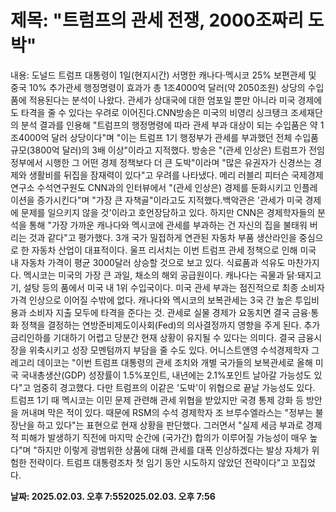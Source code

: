 # **제목: "트럼프의 관세 전쟁, 2000조짜리 도박"**

  내용: 도널드 트럼프 대통령이 1일(현지시간) 서명한 캐나다·멕시코 25% 보편관세 및 중국 10% 추가관세 행정명령이 효과가 총 1조4000억 달러(약 2050조원) 상당의 수입품에 적용된다는 분석이 나왔다. 관세가 상대국에 대한 엄포일 뿐만 아니라 미국 경제에도 타격을 줄 수 있다는 우려로 이어진다.CNN방송은 미국의 비영리 싱크탱크 조세재단의 분석 결과를 인용해 "트럼프의 행정명령에 따라 관세 부과 대상이 되는 수입품은 약 1조4000억 달러 상당이다"며 "이는 트럼프 1기 행정부가 관세를 부과했던 전체 수입품 규모(3800억 달러)의 3배 이상"이라고 지적했다. 방송은 "(관세 인상은) 트럼프가 전임 정부에서 시행한 그 어떤 경제 정책보다 더 큰 도박"이라며 "많은 유권자가 신경쓰는 경제와 생활비를 뒤집을 잠재력이 있다"고 우려를 나타냈다. 메리 러블리 피터슨 국제경제연구소 수석연구원도 CNN과의 인터뷰에서 "(관세 인상은) 경제를 둔화시키고 인플레이션을 증가시킨다"며 "가장 큰 자책골"이라고도 지적했다.백악관은 '관세가 미국 경제에 문제를 일으키지 않을 것'이라고 호언장담하고 있다. 하지만 CNN은 경제학자들의 분석을 통해 "가장 가까운 캐나다와 멕시코에 관세를 부과하는 건 자신의 집을 불태워 버리는 것과 같다"고 평가했다. 3개 국가 밀접하게 연관된 자동차 부품 생산라인을 중심으로 한 자동차 산업이 대표적이다. 울프 리서치는 이번 트럼프 관세 정책으로 인해 미국 내 자동차 가격이 평균 3000달러 상승할 것으로 보고 있다. 식료품과 석유도 마찬가지다. 멕시코는 미국의 가장 큰 과일, 채소의 해외 공급원이다. 캐나다는 곡물과 닭·돼지고기, 설탕 등의 품에서 미국 내 1위 수입국이다. 미국 관세 부과는 점진적으로 최종 소비자가격 인상으로 이어질 수밖에 없다. 캐나다와 멕시코의 보복관세는 3국 간 높은 투입비용과 소비자 지출 모두에 타격을 준다는 것. 관세로 실물 경제가 요동치면 결국 금융·통화 정책을 결정하는 연방준비제도이사회(Fed)의 의사결정까지 영향을 주게 된다. 추가 금리인하를 기대하기 어렵고 당분간 현재 상황이 유지될 수 있다는 의미다. 결국 금융시장을 위축시키고 성장 모멘텀까지 부담을 줄 수도 있다. 어니스트앤영 수석경제학자 그레고리 데이코는 "이번 트럼프 대통령의 관세 조치와 개별 국가들의 보복관세로 올해 미국 국내총생산(GDP) 성장률이 1.5%포인트, 내년에는 2.1%포인트 날아갈 가능성도 있다"고 엄중히 경고했다. 다만 트럼프의 이같은 '도박'이 위협으로 끝날 가능성도 있다. 트럼프 1기 때 멕시코는 이민 문제 관련해 관세 위협을 받았지만 국경 통제 강화 등 방안을 꺼내며 막은 적이 있다. 때문에 RSM의 수석 경제학자 조 브루수엘라스는 "정부는 불장난을 하고 있다"는 표현으로 현재 상황을 판단했다. 그러면서 "실제 세금 부과로 경제적 피해가 발생하기 직전에 마지막 순간에 (국가간) 합의가 이루어질 가능성이 매우 높다"며 "하지만 이렇게 광범위한 상품에 대해 관세를 대폭 인상하겠다는 발상 자체가 위험한 전략이다. 트럼프 대통령조차 첫 임기 동안 시도하지 않았던 전략이다"고 꼬집었다.

  **날짜: 2025.02.03. 오후 7:552025.02.03. 오후 7:56**